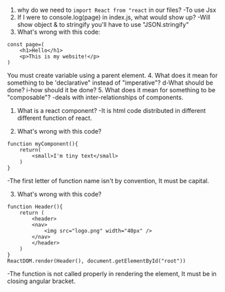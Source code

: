1. why do we need to `import React from "react` in our files?
-To use Jsx
2. If I were to console.log(page) in index.js, what would show up?
-Will show object & to stringify you'll have to use "JSON.stringify"
3. What's wrong with this code:
```
const page=(
    <h1>Hello</h1>
    <p>This is my website!</p>
)
```
You must create variable using a parent element.
4. What does it mean for something to be 'declarative" instead of "imperative"?
d-What should be done?
i-how should it be done?
5. What does it mean for something to be "composable"?
-deals with inter-relationships of components.


1. What is a react component?
-It is html code distributed in different different function of react.

2. What's wrong with this code?
```
function myComponent(){
    return(
        <small>I'm tiny text</small>
    )
}
```
-The first letter of function name isn't by convention, It must be capital.

3. What's wrong with this code?
```
function Header(){
    return (
        <header>
        <nav>
            <img src="logo.png" width="40px" />
        </nav>
        </header>
    )
}
ReactDOM.render(Header(), document.getElementById("root"))
```
-The function is not called properly in rendering the element, It must be in closing angular bracket.
